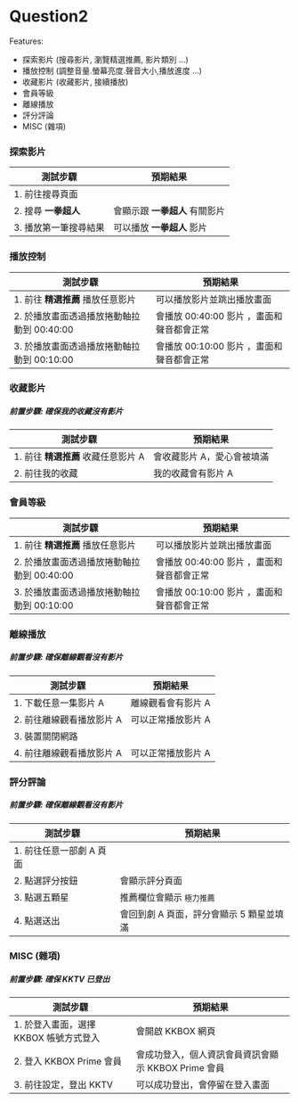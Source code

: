 # Question2

Features:
  * 探索影片 (搜尋影片, 瀏覽精選推薦, 影片類別 ...)
  * 播放控制 (調整音量.螢幕亮度.聲音大小,播放進度 ...)
  * 收藏影片 (收藏影片, 接續播放)
  * 會員等級 
  * 離線播放 
  * 評分評論
  * MISC (雜項)
  
  
### 探索影片
| 測試步驟 | 預期結果 | 
| ---------- | ----------- |
|1. 前往搜尋頁面  ||
|2. 搜尋 **一拳超人**|會顯示跟 **一拳超人** 有關影片 |
|3. 播放第一筆搜尋結果|可以播放 **一拳超人** 影片|

### 播放控制
| 測試步驟 | 預期結果 | 
| ---------- | ----------- |
|1. 前往 **精選推薦** 播放任意影片  |可以播放影片並跳出播放畫面|
|2. 於播放畫面透過播放捲動軸拉動到 00:40:00|會播放 00:40:00 影片 ，畫面和聲音都會正常 |
|3. 於播放畫面透過播放捲動軸拉動到 00:10:00|會播放 00:10:00 影片 ，畫面和聲音都會正常|

### 收藏影片
##### 前置步驟: 確保我的收藏沒有影片
| 測試步驟 | 預期結果 | 
| ---------- | ----------- |
|1. 前往 **精選推薦** 收藏任意影片 A |會收藏影片 A，愛心會被填滿|
|2. 前往我的收藏|我的收藏會有影片 A |

### 會員等級
| 測試步驟 | 預期結果 | 
| ---------- | ----------- |
|1. 前往 **精選推薦** 播放任意影片  |可以播放影片並跳出播放畫面|
|2. 於播放畫面透過播放捲動軸拉動到 00:40:00|會播放 00:40:00 影片 ，畫面和聲音都會正常 |
|3. 於播放畫面透過播放捲動軸拉動到 00:10:00|會播放 00:10:00 影片 ，畫面和聲音都會正常|


### 離線播放
##### 前置步驟: 確保離線觀看沒有影片
| 測試步驟 | 預期結果 | 
| ---------- | ----------- |
|1. 下載任意一集影片 A |離線觀看會有影片 A|
|2. 前往離線觀看播放影片 A |可以正常播放影片 A|
|3. 裝置關閉網路| |
|4. 前往離線觀看播放影片 A|可以正常播放影片 A|

### 評分評論
##### 前置步驟: 確保離線觀看沒有影片
| 測試步驟 | 預期結果 | 
| ---------- | ----------- |
|1. 前往任意一部劇 A 頁面 ||
|2. 點選評分按鈕 |會顯示評分頁面|
|3. 點選五顆星|推薦欄位會顯示 `極力推薦`  |
|4. 點選送出|會回到劇 A 頁面，評分會顯示 5 顆星並填滿|

### MISC (雜項)
##### 前置步驟: 確保 KKTV 已登出
| 測試步驟 | 預期結果 | 
| ---------- | ----------- |
|1. 於登入畫面，選擇 KKBOX 帳號方式登入  |會開啟 KKBOX 網頁|
|2. 登入 KKBOX Prime 會員|會成功登入，個人資訊會員資訊會顯示 KKBOX Prime 會員 |
|3. 前往設定，登出 KKTV |可以成功登出，會停留在登入畫面|

